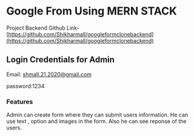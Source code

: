 # Google From Using MERN STACK

Project Backend Github Link-  [https://github.com/Shikharmall/googleformclonebackend](https://github.com/Shikharmall/googleformclonebackend)

## Login Credentials for Admin

Email: shmall.21.2020@gmail.com

password:1234

### Features

Admin can create form where they can submit users information.
He can use text , option and images in the form.
Also he can see reponse of the users.

